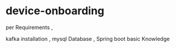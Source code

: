 # device-onboarding
per Requirements ,

kafka installation ,
mysql Database ,
Spring boot basic Knowledge
